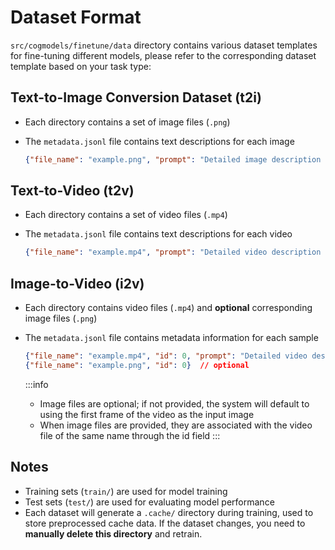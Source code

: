 ---
---

# Dataset Format

<!-- FIXME: change cogmodels to cogkit -->
<!-- TODO: add link to data dir -->
`src/cogmodels/finetune/data` directory contains various dataset templates for fine-tuning different models, please refer to the corresponding dataset template based on your task type:

## Text-to-Image Conversion Dataset (t2i)
- Each directory contains a set of image files (`.png`)
- The `metadata.jsonl` file contains text descriptions for each image

    ```json
    {"file_name": "example.png", "prompt": "Detailed image description text..."}
    ```

## Text-to-Video (t2v)

- Each directory contains a set of video files (`.mp4`)
- The `metadata.jsonl` file contains text descriptions for each video

    ```json
    {"file_name": "example.mp4", "prompt": "Detailed video description text..."}
    ```

## Image-to-Video (i2v)

- Each directory contains video files (`.mp4`) and **optional** corresponding image files (`.png`)
- The `metadata.jsonl` file contains metadata information for each sample

    ```json
    {"file_name": "example.mp4", "id": 0, "prompt": "Detailed video description text..."}
    {"file_name": "example.png", "id": 0}  // optional
    ```

    :::info
    - Image files are optional; if not provided, the system will default to using the first frame of the video as the input image
    - When image files are provided, they are associated with the video file of the same name through the id field
    :::

## Notes

- Training sets (`train/`) are used for model training
- Test sets (`test/`) are used for evaluating model performance
- Each dataset will generate a `.cache/` directory during training, used to store preprocessed cache data. If the dataset changes, you need to **manually delete this directory** and retrain.
